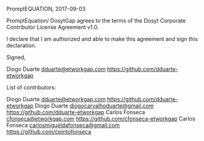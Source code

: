 PromptEQUATION, 2017-09-03

PromptEquation/ DosytGap agrees to the terms of the Dosyt Corporate Contributor License
Agreement v1.0.

I declare that I am authorized and able to make this agreement and sign this
declaration.

Signed,

Diogo Duarte dduarte@etworkgap.com https://github.com/dduarte-etworkgap

List of contributors:

Diogo Duarte dduarte@etworkgap.com https://github.com/dduarte-etworkgap
Diogo Duarte diogocarvalhoduarte@gmail.com https://github.com/dduarte-etworkgap
Carlos Fonseca cfonseca@etworkgap.com https://github.com/cfonseca-etworkgap
Carlos Fonseca carlosmigueldafonseca@gmail.com https://github.com/cpintofonseca
